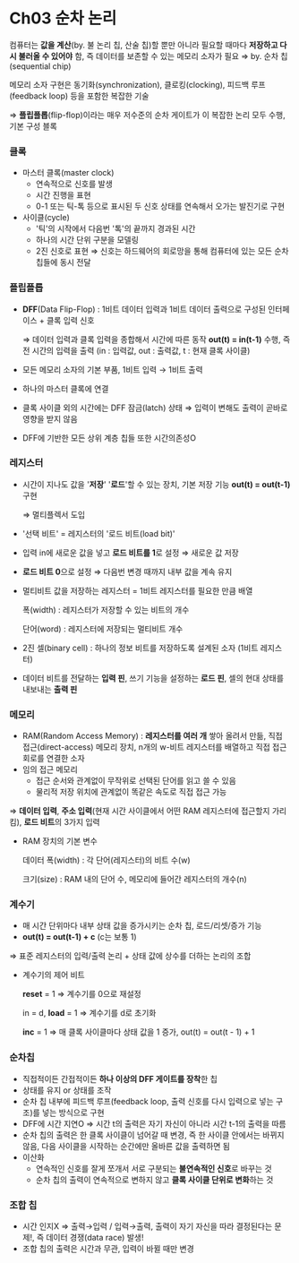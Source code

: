 # Ch03 순차 논리

컴퓨터는 **값을 계산**(by. 불 논리 칩, 산술 칩)할 뿐만 아니라 필요할 때마다 **저장하고 다시 불러올 수 있어야** 함, 즉 데이터를 보존할 수 있는 메모리 소자가 필요 ⇒ by. 순차 칩(sequential chip)

메모리 소자 구현은 동기화(synchronization), 클로킹(clocking), 피드백 루프(feedback loop) 등을 포함한 복잡한 기술 

⇒ **플립플롭**(flip-flop)이라는 매우 저수준의 순차 게이트가 이 복잡한 논리 모두 수행, 기본 구성 블록 

### 클록

- 마스터 클록(master clock)
    - 연속적으로 신호를 발생
    - 시간 진행을 표현
    - 0-1 또는 틱-톡 등으로 표시된 두 신호 상태를 연속해서 오가는 발진기로 구현
- 사이클(cycle)
    - '틱'의 시작에서 다음번 '톡'의 끝까지 경과된 시간
    - 하나의 시간 단위 구분을 모델링
    - 2진 신호로 표현 ⇒ 신호는 하드웨어의 회로망을 통해 컴퓨터에 있는 모든 순차 칩들에 동시 전달

### 플립플롭

- **DFF**(Data Flip-Flop) : 1비트 데이터 입력과 1비트 데이터 출력으로 구성된 인터페이스 + 클록 입력 신호
    
    ⇒ 데이터 입력과 클록 입력을 종합해서 시간에 따른 동작 **out(t) = in(t-1)** 수행, 즉 전 시간의 입력을 출력 (in : 입력값, out : 출력값, t : 현재 클록 사이클) 
    
- 모든 메모리 소자의 기본 부품, 1비트 입력 → 1비트 출력
- 하나의 마스터 클록에 연결
- 클록 사이클 외의 시간에는 DFF 잠금(latch) 상태  ⇒ 입력이 변해도 출력이 곧바로 영향을 받지 않음
- DFF에 기반한 모든 상위 계층 칩들 또한 시간의존성O

### 레지스터

- 시간이 지나도 값을 '**저장**' '**로드**'할 수 있는 장치, 기본 저장 기능 **out(t) = out(t-1)** 구현
    
    ⇒ 멀티플렉서 도입 
    
- '선택 비트' = 레지스터의 '로드 비트(load bit)'
- 입력 in에 새로운 값을 넣고 **로드 비트를 1**로 설정 ⇒ 새로운 값 저장
- **로드 비트 0**으로 설정 ⇒ 다음번 변경 때까지 내부 값을 계속 유지
- 멀티비트 값을 저장하는 레지스터 = 1비트 레지스터를 필요한 만큼 배열
    
    폭(width) : 레지스터가 저장할 수 있는 비트의 개수
    
    단어(word) : 레지스터에 저장되는 멀티비트 개수 
    
- 2진 셀(binary cell) : 하나의 정보 비트를 저장하도록 설계된 소자 (1비트 레지스터)
- 데이터 비트를 전달하는 **입력 핀**, 쓰기 기능을 설정하는 **로드 핀**, 셀의 현대 상태를 내보내는 **출력 핀**

### 메모리

- RAM(Random Access Memory) : **레지스터를 여러 개** 쌓아 올려서 만듦, 직접 접근(direct-access) 메모리 장치, n개의 w-비트 레지스터를 배열하고 직접 접근 회로를 연결한 소자
- 임의 접근 메모리
    - 접근 순서와 관계없이 무작위로 선택된 단어를 읽고 쓸 수 있음
    - 물리적 저장 위치에 관계없이 똑같은 속도로 직접 접근 가능

⇒ **데이터 입력**, **주소 입력**(현재 시간 사이클에서 어떤 RAM 레지스터에 접근할지 가리킴), **로드 비트**의 3가지 입력

- RAM 장치의 기본 변수
    
    데이터 폭(width) : 각 단어(레지스터)의 비트 수(w) 
    
    크기(size) : RAM 내의 단어 수, 메모리에 들어간 레지스터의 개수(n)
    

### 계수기

- 매 시간 단위마다 내부 상태 값을 증가시키는 순차 칩, 로드/리셋/증가 기능
- **out(t) = out(t-1) + c** (c는 보통 1)

⇒ 표준 레지스터의 입력/출력 논리 + 상태 값에 상수를 더하는 논리의 조합 

- 계수기의 제어 비트
    
    **reset** = 1 ⇒ 계수기를 0으로 재설정 
    
    in = d, **load** = 1 ⇒ 계수기를 d로 초기화  
    
    **inc** = 1 ⇒ 매 클록 사이클마다 상태 값을 1 증가, out(t) = out(t - 1) + 1
    

### 순차칩

- 직접적이든 간접적이든 **하나 이상의 DFF 게이트를 장착**한 칩
- 상태를 유지 or 상태를 조작
- 순차 칩 내부에 피드백 루프(feedback loop, 출력 신호를 다시 입력으로 넣는 구조)를 넣는 방식으로 구현
- DFF에 시간 지연O ⇒ 시간 t의 출력은 자기 자신이 아니라 시간 t-1의 출력을 따름
- 순차 칩의 출력은 한 클록 사이클이 넘어갈 때 변경, 즉 한 사이클 안에서는 바뀌지 않음, 다음 사이클을 시작하는 순간에만 올바른 값을 출력하면 됨
- 이산화
    - 연속적인 신호를 잘게 쪼개서 서로 구분되는 **불연속적인 신호**로 바꾸는 것
    - 순차 칩의 출력이 연속적으로 변하지 않고 **클록 사이클 단위로 변화**하는 것

### 조합 칩

- 시간 인지X ⇒ 출력→입력 / 입력→출력, 출력이 자기 자신을 따라 결정된다는 문제!, 즉 데이터 경쟁(data race) 발생!
- 조합 칩의 출력은 시간과 무관, 입력이 바뀔 때만 변경

